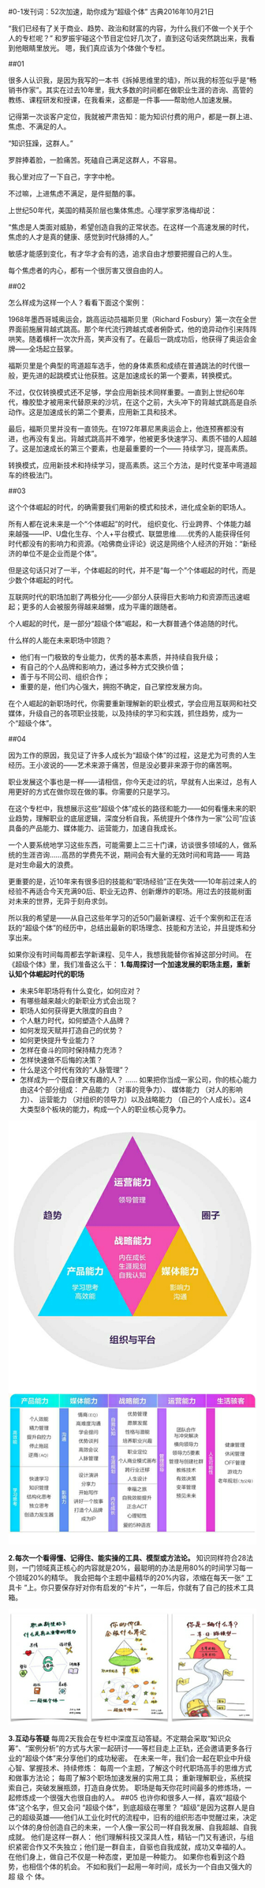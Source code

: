 #0-1发刊词：52次加速，助你成为“超级个体”
古典2016年10月21日

“我们已经有了关于商业、趋势、政治和财富的内容，为什么我们不做一个关于个人的专栏呢？”
和罗振宇碰这个节目定位好几次了，直到这句话突然跳出来，我看到他眼睛里放光。
嗯，我们真应该为个体做个专栏。

##01

很多人认识我，是因为我写的一本书《拆掉思维里的墙》，所以我的标签似乎是“畅销书作家”。其实在过去10年里，我大多数的时间都在做职业生涯的咨询、高管的教练、课程研发和授课，在我看来，这都是一件事——帮助他人加速发展。

记得第一次谈客户定位，我就被严肃告知：能为知识付费的用户，都是一群上进、焦虑、不满足的人。

“知识狂躁，这群人。”

罗胖捧着脸，一脸痛苦。死磕自己满足这群人，不容易。

我心里对应了一下自己，字字中枪。

不过嘛，上进焦虑不满足，是件挺酷的事。

上世纪50年代，美国的精英阶层也集体焦虑。心理学家罗洛梅却说：

“焦虑是人类面对威胁，希望创造自我的正常状态。在这样一个高速发展的时代，焦虑的人才是真的健康、感觉到时代脉搏的人。”

敏感才能感到变化，有才华才会有的选，追求自由才想要把握自己的人生。

每个焦虑者的内心，都有一个很厉害又很自由的人。

##02

怎么样成为这样一个人？看看下面这个案例：

1968年墨西哥城奥运会，跳高运动员福斯贝里（Richard Fosbury）第一次在全世界面前施展背越式跳高。那个年代流行跨越式或者俯卧式，他的诡异动作引来阵阵哄笑。随着横杆一次次升高，笑声没有了。在最后一跳成功后，他获得了奥运会金牌——全场起立鼓掌。

福斯贝里是个典型的弯道超车选手，他的身体素质和成绩在普通跳法的时代很一般，更先进的起跳模式让他获胜。这是加速成长的第一个要素，转换模式。

不过，仅仅转换模式还不足够，学会应用新技术同样重要。一直到上世纪60年代，橡胶垫才被用来代替原来的沙坑，在这个之前，大头冲下的背越式跳高是自杀动作。这是加速成长的第二个要素，应用新工具和技术。

最后，福斯贝里并没有一直领先。在1972年慕尼黑奥运会上，他连预赛都没有进，也再没有复出。背越式跳高并不难学，他被更多快速学习、素质不错的人超越了。这是加速成长的第三个要素，也是最重要的一个—— 持续学习，提高素质。

转换模式，应用新技术和持续学习，提高素质。这三个方法，是时代变革中弯道超车的终极法门。

##03

这个个体崛起的时代，的确需要我们用新的模式和技术，进化成全新的职场人。

所有人都在说未来是一个“个体崛起”的时代， 组织变化、行业跨界、个体能力越来越强——IP、U盘化生存、个人+平台模式、联盟思维……优秀的人能获得任何时代都没有的影响力和资源。《哈佛商业评论》说这是网络个人经济的开始：“新经济的单位不是企业而是个体”。

但是这句话只对了一半，个体崛起的时代，并不是“每一个”个体崛起的时代，而是少数个体崛起的时代。

互联网时代的职场加剧了两极分化——少部分人获得巨大影响力和资源而迅速崛起；更多的人会被服务得越来越懒，成为平庸的跟随者。

个人崛起的时代，是一部分“超级个体”崛起，和一大群普通个体追随的时代。

什么样的人能在未来职场中领跑？ 
- 他们有一门极致的专业能力，优秀的基本素质，并持续自我升级；
- 有自己的个人品牌和影响力，通过多种方式交换价值；
- 善于与不同公司、组织合作；
- 重要的是，他们内心强大，拥抱不确定，自己掌控发展方向。

在个人崛起的新职场时代，你需要重新理解新的职业模式，学会应用互联网和社交媒体，升级自己的各项职业技能，以及持续的学习和实践，抓住趋势，成为一个“超级个体”。

##04

因为工作的原因，我见证了许多人成长为“超级个体”的过程，这是尤为可贵的人生经历。王小波说的——艺术来源于痛苦，但是没必要非来源于你的痛苦啊。

职业发展这个事也是一样——请相信，你今天走过的坑，早就有人出来过，总有人用更好的方式在做你现在做的事。你需要的只是学习。

在这个专栏中，我想展示这些“超级个体”成长的路径和能力——如何看懂未来的职业趋势，理解职业的底层逻辑，深度分析自我，系统提升个体作为一家“公司”应该具备的产品能力、媒体能力、运营能力，加速自我成长。

一个人要系统地学习这些东西，可能需要上二三十门课，访谈很多领域的人，做系统的生涯咨询……高昂的学费先不说，期间会有大量的无效时间和弯路—— 弯路是对生命最大的浪费。

更重要的是，近10年来有很多旧的技能和“职场经验”正在失效——10年前过来人的经验不再适合今天充满90后、职业无边界、创新爆炸的职场。用过去的技能树面对未来的世界，无异于刻舟求剑。

所以我的希望是——从自己这些年学习的近50门最新课程、近千个案例和正在活跃的“超级个体”的经历中，总结出最新的职场理念、技能和方法论，并且提炼和分享出来。

如果你没有时间每周都去学新课程、见牛人，我想我能替你省掉这部分时间。
在《超级个体》里，我们准备这么干：
**1.每周探讨一个加速发展的职场主题，重新认知个体崛起时代的职场**
- 未来5年职场将有什么变化，如何应对？ 
- 有哪些越来越火的新职业方式会出现？
- 职场人如何获得更大限度的自由？
- 个人魅力时代，如何塑造个人品牌？
- 如何发现天赋并打造自己的优势？
- 如何更快提升专业能力？
- 怎样在奋斗的同时保持精力充沛？
- 怎样快速做不后悔的决策？
- 什么是这个时代有效的“人脉管理”？
- 怎样成为一个既自律又有趣的人？
……
如果把你当成一家公司，你的核心能力由这4个部分组成： 产品能力 （对事的竞争力）、 媒体能力 （对人的影响力）、 运营能力 （对组织的领导力）以及战略能力 （自己的个人成长）。这4大类型8个板块的能力，构成一个人的职业核心竞争力。

![](./_image/WechatIMG6.png)

**2.每次一个看得懂、记得住、能实操的工具、模型或方法论。**
知识同样符合28法则，一门领域真正核心的内容就是20%，最聪明的办法是用80%的时间学习每一个领域20%的精华。
我会把每个主题中最精华的20%内容，浓缩在每天一张“ 工具卡 ”上。你只要保存好对你有启发的“卡片”，一年后，你就有了自己的技术工具箱。

![](./_image/WechatIMG7.png)

**3.互动与答疑**
每周2天我会在专栏中深度互动答疑。不定期会采取“知识众筹”、“案例分析”的方式与大家一起研讨——等栏目走上正轨，还会邀请更多各行业的“超级个体”来分享他们的成功秘密。
在未来一年，我们会一起在职业中升级心智、掌握技术、持续修炼：
每周一个主题，了解这个时代职场高手的思维方式和做事方法论；
每周了解3个职场加速发展的实用工具；
重新理解职业，系统探索自己，突破发展瓶颈，打造自身优势。
职场是每天你花时间最多的修炼场，一起修炼成一个很强大也很自由的人。
##05
也许你和很多人一样，喜欢“超级个体”这个名字，但又会问
“超级个体”，到底超级在哪里？
“超级”是因为这群人是自己的超级英雄——他们从工业化时代的流程中，旧有的组织形态中觉醒过来，决定以个体的身份创造自己的未来，一个人像一家公司一样自我发展、自我超越、自我成就。
他们是这样一群人：
他们理解科技又深具人性，精钻一门又有通识，与组织紧密合作又不失独立；他们是一群自主，自驱也自我成就，成功又幸福的人。
在他们身上，做自己不仅是一种态度，更加是一种能力。
如果你也看到这个趋势，也相信个体的机会。
不如和我们一起用一年时间，成长为一个自由又强大的
超 级 个 体。